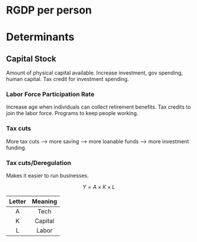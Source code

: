 # RGDP per person
# Determinants
## Capital Stock
Amount of physical capital available. 
Increase investment, gov spending, human capital.
Tax credit for investment spending. 
### Labor Force Participation Rate
Increase age when individuals can collect retirement benefits. 
Tax credits to join the labor force.
Programs to keep people working.
### Tax cuts
More tax cuts --> more saving --> more loanable funds --> more investment funding. 
### Tax cuts/Deregulation
Makes it easier to run businesses. 

$$Y=A\times K\times L$$

| Letter | Meaning |
| :----: | :-----: |
|   A    |  Tech   |
|   K    | Capital |
|   L    |  Labor  |
